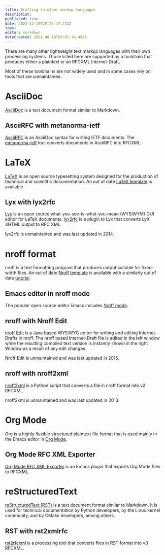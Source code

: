 ```yaml
---
title: Drafting in other markup languages
description: 
published: true
date: 2021-12-14T20:45:17.733Z
tags: 
editor: markdown
dateCreated: 2021-08-19T09:01:14.498Z
---
```


There are many other lightweight text markup languages with their own processing systems. Those listed here are supported by a toolchain that produces either a plaintext or an RFCXML Internet-Draft.

Most of these toolchains are not widely used and in some cases rely on tools that are unmaintained. 

# AsciiDoc
[AsciiDoc](https://asciidoc.org) is a text document format similar to Markdown.

## AsciiRFC with metanorma-ietf
[AsciiRFC](https://datatracker.ietf.org/doc/html/draft-ribose-asciirfc) is an AsciiDoc syntax for writing IETF documents.  The [metanorma-ietf](https://github.com/metanorma/metanorma-ietf) tool converts documents in AsciiRFC into RFCXML.  

# LaTeX
[LaTeX](https://www.latex-project.org) is an open source typesetting system designed for the production of technical and scientific documentation. An out of date [LaTeX template](https://www.rfc-editor.org/materials/2-latex.template.txt) is available.

## Lyx with lyx2rfc
[Lyx](https://www.lyx.org) is an open source what-you-see-is-what-you-mean (WYSIWYM) GUI editor for LaTeX documents. [lyx2rfc](https://github.com/nicowilliams/lyx2rfc) is a plugin to Lyx that converts LyX XHTML output to RFC XML.

lyx2rfc is unmaintained and was last updated in 2014.

# nroff format
nroff is a text formatting program that produces output suitable for fixed-width files. An out of date [Nroff template](https://www.rfc-editor.org/materials/3-nroff.template) is available with a similarly out of date [tutorial](https://www.rfc-editor.org/materials/nroff.html).
  
## Emacs editor in nroff mode
The popular open source editor Emacs includes [Nroff mode](https://www.gnu.org/software/emacs/manual/html_node/emacs/Nroff-Mode.html).

## nroff with Nroff Edit
[nroff Edit](https://aaa-sec.com/nroffedit/) is a Java based WYSIWYG editor for writing and editing Internet-Drafts in nroff. The nroff based Internet-Draft file is edited in the left window while the resulting compiled text version is instantly shown in the right Window as a result of any edit changes.

Nroff Edit is unmaintained and was last updated in 2015.

## nroff with nroff2xml
[nroff2xml](https://github.com/tomaszmrugalski/nroff2xml) is a Python script that converts a file in nroff format into v2 RFCXML.  

nroff2xml is unmaintained and was last updated in 2013.

# Org Mode
Org is a highly flexible structured plaintext file format that is used mainly in the Emacs editor in [Org Mode](https://orgmode.org).

## Org Mode RFC XML Exporter
[Org Mode RFC XML Exporter](https://github.com/choppsv1/org-rfc-export) is an Emacs plugin that exports Org Mode files to RFCXML.

# reStructuredText
[reStructuredText (RST)](https://en.wikipedia.org/wiki/ReStructuredText) is a text document format similar to Markdown.
It is used for technical documentation by Python developers, by the Linux kernel community, and by CMake
developers, among others.

## RST with rst2xmlrfc

[rst2rfcxml](https://github.com/dthaler/rst2rfcxml) is a processing tool that converts files in RST format into v3 RFCXML.

